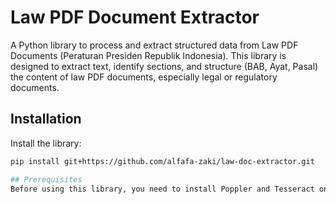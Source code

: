 # Law PDF Document Extractor

A Python library to process and extract structured data from Law PDF Documents (Peraturan Presiden Republik Indonesia). This library is designed to extract text, identify sections, and structure (BAB, Ayat, Pasal) the content of law PDF documents, especially legal or regulatory documents.

## Installation

Install the library:

```bash
pip install git+https://github.com/alfafa-zaki/law-doc-extractor.git

## Prerequisites
Before using this library, you need to install Poppler and Tesseract on your system.
